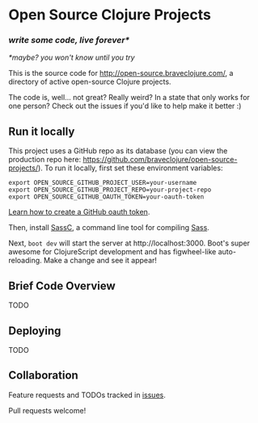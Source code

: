 # Open Source Clojure Projects

### _write some code, live forever*_

_\*maybe? you won't know until you try_

This is the source code for http://open-source.braveclojure.com/, a
directory of active open-source Clojure projects.

The code is, well... not great? Really weird? In a state that only
works for one person? Check out the issues if you'd like to help make
it better :)

## Run it locally

This project uses a GitHub repo as its database (you can view the
production repo here:
https://github.com/braveclojure/open-source-projects/). To run it
locally, first set these environment variables:

```
export OPEN_SOURCE_GITHUB_PROJECT_USER=your-username
export OPEN_SOURCE_GITHUB_PROJECT_REPO=your-project-repo
export OPEN_SOURCE_GITHUB_OAUTH_TOKEN=your-oauth-token
```

[Learn how to create a GitHub oauth token](https://help.github.com/articles/creating-an-access-token-for-command-line-use/).

Then, install [SassC](https://github.com/sass/sassc), a command line
tool for compiling [Sass](http://sass-lang.com/).

Next, `boot dev` will start the server at
http://localhost:3000. Boot's super awesome for ClojureScript
development and has figwheel-like auto-reloading. Make a change and
see it appear!

## Brief Code Overview

TODO

## Deploying

TODO

## Collaboration

Feature requests and TODOs tracked in
[issues](https://github.com/braveclojure/open-source/issues).

Pull requests welcome!
